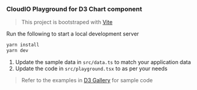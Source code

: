 ### CloudIO Playground for D3 Chart component

> This project is bootstraped with [Vite](https://vitejs.dev/)

Run the following to start a local development server

```sh
yarn install
yarn dev
```

1. Update the sample data in `src/data.ts` to match your application data
2. Update the code in `src/playground.tsx` to as per your needs

> Refer to the examples in [D3 Gallery](https://observablehq.com/@d3/gallery) for sample code
